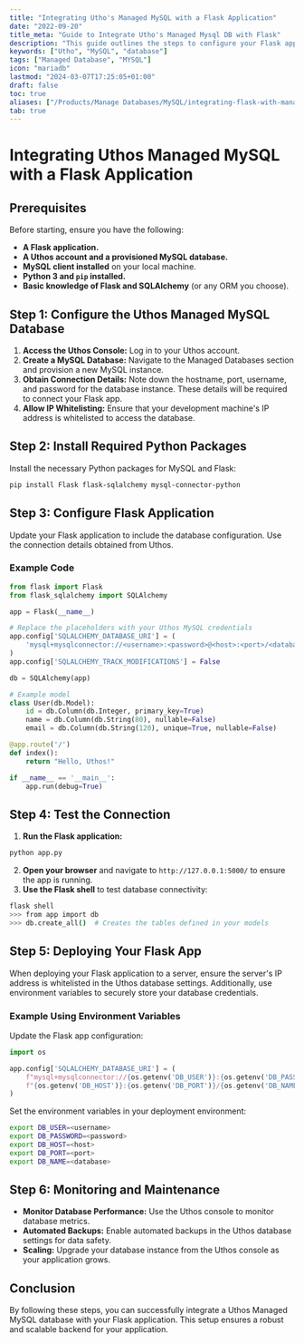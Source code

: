 ```yaml
---
title: "Integrating Utho's Managed MySQL with a Flask Application"
date: "2022-09-20"
title_meta: "Guide to Integrate Utho's Managed Mysql DB with Flask"
description: "This guide outlines the steps to configure your Flask application to access Utho's Managed MySQL db instance"
keywords: ["Utho", "MySQL", "database"]
tags: ["Managed Database", "MYSQL"]
icon: "mariadb"
lastmod: "2024-03-07T17:25:05+01:00"
draft: false
toc: true
aliases: ["/Products/Manage Databases/MySQL/integrating-flask-with-managed-mysql"]
tab: true
---
```


# Integrating Uthos Managed MySQL with a Flask Application

## Prerequisites

Before starting, ensure you have the following:

- **A Flask application.**
- **A Uthos account and a provisioned MySQL database.**
- **MySQL client installed** on your local machine.
- **Python 3 and `pip` installed.**
- **Basic knowledge of Flask and SQLAlchemy** (or any ORM you choose).

## Step 1: Configure the Uthos Managed MySQL Database

1. **Access the Uthos Console:** Log in to your Uthos account.
2. **Create a MySQL Database:** Navigate to the Managed Databases section and provision a new MySQL instance.
3. **Obtain Connection Details:** Note down the hostname, port, username, and password for the database instance. These details will be required to connect your Flask app.
4. **Allow IP Whitelisting:** Ensure that your development machine's IP address is whitelisted to access the database.

## Step 2: Install Required Python Packages

Install the necessary Python packages for MySQL and Flask:

```bash
pip install Flask flask-sqlalchemy mysql-connector-python
```

## Step 3: Configure Flask Application

Update your Flask application to include the database configuration. Use the connection details obtained from Uthos.

### Example Code

```python
from flask import Flask
from flask_sqlalchemy import SQLAlchemy

app = Flask(__name__)

# Replace the placeholders with your Uthos MySQL credentials
app.config['SQLALCHEMY_DATABASE_URI'] = (
    'mysql+mysqlconnector://<username>:<password>@<host>:<port>/<database>'
)
app.config['SQLALCHEMY_TRACK_MODIFICATIONS'] = False

db = SQLAlchemy(app)

# Example model
class User(db.Model):
    id = db.Column(db.Integer, primary_key=True)
    name = db.Column(db.String(80), nullable=False)
    email = db.Column(db.String(120), unique=True, nullable=False)

@app.route('/')
def index():
    return "Hello, Uthos!"

if __name__ == '__main__':
    app.run(debug=True)
```

## Step 4: Test the Connection

1. **Run the Flask application:**

```bash
python app.py
```

2. **Open your browser** and navigate to `http://127.0.0.1:5000/` to ensure the app is running.
3. **Use the Flask shell** to test database connectivity:

```bash
flask shell
>>> from app import db
>>> db.create_all()  # Creates the tables defined in your models
```

## Step 5: Deploying Your Flask App

When deploying your Flask application to a server, ensure the server's IP address is whitelisted in the Uthos database settings. Additionally, use environment variables to securely store your database credentials.

### Example Using Environment Variables

Update the Flask app configuration:

```python
import os

app.config['SQLALCHEMY_DATABASE_URI'] = (
    f"mysql+mysqlconnector://{os.getenv('DB_USER')}:{os.getenv('DB_PASSWORD')}@"
    f"{os.getenv('DB_HOST')}:{os.getenv('DB_PORT')}/{os.getenv('DB_NAME')}"
)
```

Set the environment variables in your deployment environment:

```bash
export DB_USER=<username>
export DB_PASSWORD=<password>
export DB_HOST=<host>
export DB_PORT=<port>
export DB_NAME=<database>
```

## Step 6: Monitoring and Maintenance

- **Monitor Database Performance:** Use the Uthos console to monitor database metrics.
- **Automated Backups:** Enable automated backups in the Uthos database settings for data safety.
- **Scaling:** Upgrade your database instance from the Uthos console as your application grows.

## Conclusion

By following these steps, you can successfully integrate a Uthos Managed MySQL database with your Flask application. This setup ensures a robust and scalable backend for your application.

